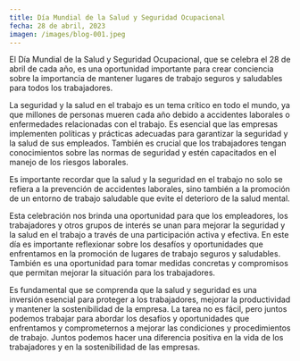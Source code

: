 ```yaml
---
title: Día Mundial de la Salud y Seguridad Ocupacional
fecha: 28 de abril, 2023
imagen: /images/blog-001.jpeg
---
```


El Día Mundial de la Salud y Seguridad Ocupacional, que se
celebra el 28 de abril de cada año, es una oportunidad
importante para crear conciencia sobre la importancia de
mantener lugares de trabajo seguros y saludables para todos los
trabajadores.

La seguridad y la salud en el trabajo es un tema crítico en todo
el mundo, ya que millones de personas mueren cada año debido a
accidentes laborales o enfermedades relacionadas con el trabajo.
Es esencial que las empresas implementen políticas y prácticas
adecuadas para garantizar la seguridad y la salud de sus
empleados. También es crucial que los trabajadores tengan
conocimientos sobre las normas de seguridad y estén capacitados
en el manejo de los riesgos laborales.

Es importante recordar que la salud y la seguridad en el trabajo
no solo se refiera a la prevención de accidentes laborales, sino
también a la promoción de un entorno de trabajo saludable que
evite el deterioro de la salud mental.

Esta celebración nos brinda una oportunidad para que los
empleadores, los trabajadores y otros grupos de interés se unan
para mejorar la seguridad y la salud en el trabajo a través de
una participación activa y efectiva. En este día es importante
reflexionar sobre los desafíos y oportunidades que enfrentamos
en la promoción de lugares de trabajo seguros y saludables.
También es una oportunidad para tomar medidas concretas y
compromisos que permitan mejorar la situación para los
trabajadores.

Es fundamental que se comprenda que la salud y seguridad es una
inversión esencial para proteger a los trabajadores, mejorar la
productividad y mantener la sostenibilidad de la empresa. La
tarea no es fácil, pero juntos podemos trabajar para abordar los
desafíos y oportunidades que enfrentamos y comprometernos a
mejorar las condiciones y procedimientos de trabajo. Juntos
podemos hacer una diferencia positiva en la vida de los
trabajadores y en la sostenibilidad de las empresas.   

